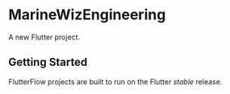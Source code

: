 # MarineWizEngineering

A new Flutter project.

## Getting Started

FlutterFlow projects are built to run on the Flutter _stable_ release.
